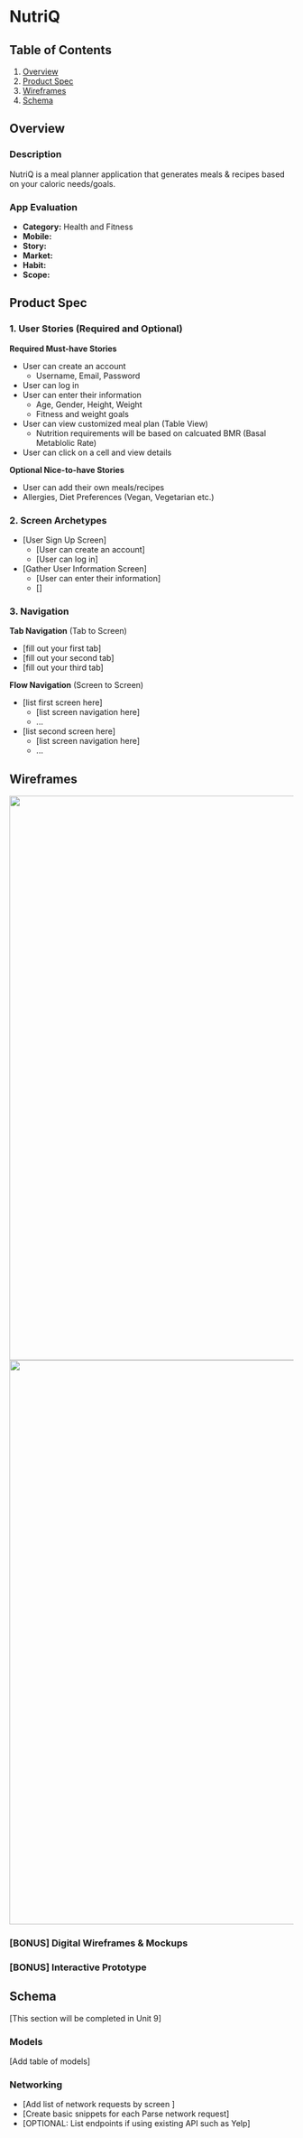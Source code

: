 # NutriQ

## Table of Contents
1. [Overview](#Overview)
1. [Product Spec](#Product-Spec)
1. [Wireframes](#Wireframes)
2. [Schema](#Schema)

## Overview
### Description
NutriQ is a meal planner application that generates meals & recipes based on your caloric needs/goals.


### App Evaluation
- **Category:** Health and Fitness
- **Mobile:** 
- **Story:**
- **Market:**
- **Habit:**
- **Scope:**

## Product Spec

### 1. User Stories (Required and Optional)

**Required Must-have Stories**

*  User can create an account
    * Username, Email, Password
* User can log in
* User can enter their information
    * Age, Gender, Height, Weight
    * Fitness and weight goals
* User can view customized meal plan (Table View)
    * Nutrition requirements will be based on calcuated BMR (Basal Metablolic Rate)
* User can click on a cell and view details


**Optional Nice-to-have Stories**

* User can add their own meals/recipes
* Allergies, Diet Preferences (Vegan, Vegetarian etc.)

### 2. Screen Archetypes

* [User Sign Up Screen]
   * [User can create an account]
   * [User can log in]
* [Gather User Information Screen]
   * [User can enter their information]
   * []

### 3. Navigation

**Tab Navigation** (Tab to Screen)

* [fill out your first tab]
* [fill out your second tab]
* [fill out your third tab]

**Flow Navigation** (Screen to Screen)

* [list first screen here]
   * [list screen navigation here]
   * ...
* [list second screen here]
   * [list screen navigation here]
   * ...

## Wireframes
<img src="https://github.com/letsgetthisbreadd/NutriQ/blob/master/Wireframe1.jpg" width=1000><br>
<img src="https://github.com/letsgetthisbreadd/NutriQ/blob/master/Wireframe2.jpg" width=1000><br>


### [BONUS] Digital Wireframes & Mockups

### [BONUS] Interactive Prototype

## Schema 
[This section will be completed in Unit 9]
### Models
[Add table of models]
### Networking
- [Add list of network requests by screen ]
- [Create basic snippets for each Parse network request]
- [OPTIONAL: List endpoints if using existing API such as Yelp]
